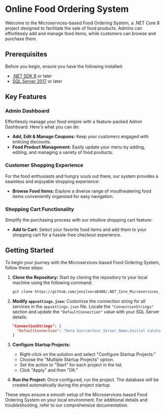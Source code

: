 # Online Food Ordering System

Welcome to the Microservices-based Food Ordering System, a .NET Core 8 project designed to facilitate the sale of food products. Admins can effortlessly add and manage food items, while customers can browse and purchase them. 
## Prerequisites

Before you begin, ensure you have the following installed:

- [.NET SDK 8](https://dotnet.microsoft.com/download) or later
- [SQL Server 2017](https://www.microsoft.com/en-us/sql-server/sql-server-downloads) or later

## Key Features

### Admin Dashboard

Effortlessly manage your food empire with a feature-packed Admin Dashboard. Here's what you can do:

- **Add, Edit & Manage Coupons:** Keep your customers engaged with enticing discounts.
- **Food Product Management:** Easily update your menu by adding, editing, and managing a variety of food products.

### Customer Shopping Experience

For the food enthusiasts and hungry souls out there, our system provides a seamless and enjoyable shopping experience:

- **Browse Food Items:** Explore a diverse range of mouthwatering food items conveniently organized for easy navigation.

### Shopping Cart Functionality

Simplify the purchasing process with our intuitive shopping cart feature:

- **Add to Cart:** Select your favorite food items and add them to your shopping cart for a hassle-free checkout experience.

## Getting Started

To begin your journey with the Microservices-based Food Ordering System, follow these steps:

1. **Clone the Repository:** Start by cloning the repository to your local machine using the following command:

    ```bash
    git clone https://github.com/jenilvora0408/.NET_Core_Microservices_Architecture
    ```

2. **Modify `appsettings.json`:** Customize the connection string for all services in the `appsettings.json` file. Locate the `"ConnectionStrings"` section and update the `"DefaultConnection"` value with your SQL Server details:

    ```json
    "ConnectionStrings": {
      "DefaultConnection": "Data Source=Your_Server_Name;Initial Catalog=Database_Name;User ID=user_id;Password=password;TrustServerCertificate=true"
    }
    ```

3. **Configure Startup Projects:**
   - Right-click on the solution and select "Configure Startup Projects."
   - Choose the "Multiple Startup Projects" option.
   - Set the action to "Start" for each project in the list.
   - Click "Apply" and then "OK."

4. **Run the Project:** Once configured, run the project. The database will be created automatically during the project startup.

These steps ensure a smooth setup of the Microservices-based Food Ordering System on your local environment. For additional details and troubleshooting, refer to our comprehensive documentation.
